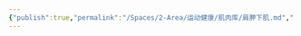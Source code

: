 ```yaml
---
{"publish":true,"permalink":"/Spaces/2-Area/运动健康/肌肉库/肩胛下肌.md","created":"2025-07-07T18:08:55.286+08:00","modified":"2025-07-09T00:23:33.107+08:00","cssclasses":""}
---
```


